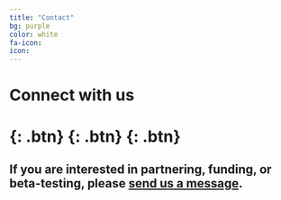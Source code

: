 ```yaml
---
title: "Contact"
bg: purple
color: white
fa-icon:
icon:
---
```


# Connect with us
# [<i class="fa fa-instagram"></i>](https://www.instagram.com/novvacup/){: .btn}  [<i class="fa fa-facebook"></i>](https://www.facebook.com/novvacup/){: .btn}  [<i class="fa fa-twitter"></i>](https://twitter.com/novvacup){: .btn}    
          
           


## If you are interested in partnering, funding, or beta-testing, please [send us a message](https://docs.google.com/forms/d/e/1FAIpQLScifzJhdLoxMJzQrzW_PpSoTOmboWwSMAXXlHY0mqgGV0uW4w/viewform?usp=sf_link).
